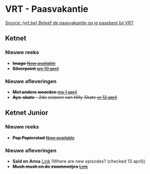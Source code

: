 # VRT - Paasvakantie

[Source: (vrt.be) Beleef de paasvakantie op je paasbest bij VRT](https://www.vrt.be/nl/over-de-vrt/nieuws/2024/03/27/beleef-de-paasvakantie-op-je-paasbest-met-vrt/)

## Ketnet

### Nieuwe reeks

- ~~**Imago** [Now available](https://www.vrt.be/vrtmax/a-z/imago/)~~
- ~~**Silverpoint** [wo 10 april](https://www.vrt.be/vrtmax/a-z/silverpoint/)~~

### Nieuwe afleveringen

- ~~**Met andere woorden** [ma 1 april](https://www.vrt.be/vrtmax/a-z/met-andere-woorden/)~~
- ~~**Ayo-skate** - 2de seizoen van Hilly-Skate [vr 12 april](https://www.vrt.be/vrtmax/a-z/hilly-skate/)~~

## Ketnet Junior

### Nieuwe reeks 

- ~~**Pop Papierstad** [Now available](https://www.vrt.be/vrtmax/a-z/pop-papierstad/)~~

### Nieuwe afleveringen

- **Saïd en Anna** [Link](https://www.vrt.be/vrtmax/a-z/said---anna/) (Where are new episodes? (checked 13 april))
- ~~**Mush mush en de zwammetjes** [Link](https://www.vrt.be/vrtmax/a-z/mush-mush---de-zwammetjes/)~~
